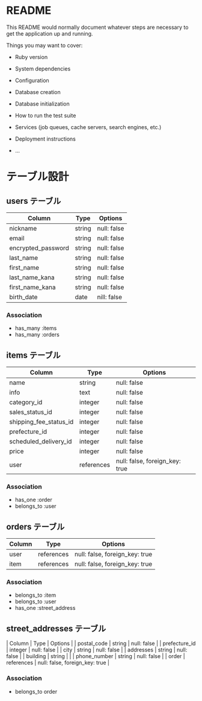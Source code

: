# README

This README would normally document whatever steps are necessary to get the
application up and running.

Things you may want to cover:

* Ruby version

* System dependencies

* Configuration

* Database creation

* Database initialization

* How to run the test suite

* Services (job queues, cache servers, search engines, etc.)

* Deployment instructions

* ...
# テーブル設計

## users テーブル

| Column                     | Type   | Options     |
| -------------------------- | ------ | ----------- |
| nickname                   | string | null: false |
| email                      | string | null: false |
| encrypted_password         | string | null: false |
| last_name                  | string | null: false |
| first_name                 | string | null: false |
| last_name_kana             | string | null: false |
| first_name_kana            | string | null: false |
| birth_date                 | date   | nill: false |

### Association

- has_many :items
- has_many :orders

## items テーブル

| Column                 | Type       | Options                        |
| ---------------------- | ---------- | ------------------------------ |
| name                   | string     | null: false                    |
| info                   | text       | null: false                    |
| category_id            | integer    | null: false                    |
| sales_status_id        | integer    | null: false                    |
| shipping_fee_status_id | integer    | null: false                    |
| prefecture_id          | integer    | null: false                    |
| scheduled_delivery_id  | integer    | null: false                    |
| price                  | integer    | null: false                    |
| user                   | references | null: false, foreign_key: true |

### Association

- has_one :order
- belongs_to :user

## orders テーブル

| Column    | Type       | Options                        |
| --------- | ---------- | ------------------------------ |
| user      | references | null: false, foreign_key: true |
| item      | references | null: false, foreign_key: true |

### Association

- belongs_to :item
- belongs_to :user
- has_one :street_address

## street_addresses テーブル

| Column        | Type       | Options                         |
| postal_code   | string     | null: false                     |
| prefecture_id | integer    | null: false                     |
| city          | string     | null: false                     |
| addresses     | string     | null: false                     |
| building      | string     |                                 |
| phone_number  | string     | null: false                     |
| order         | references | null: false, foreign_key: true  |

### Association

- belongs_to order
